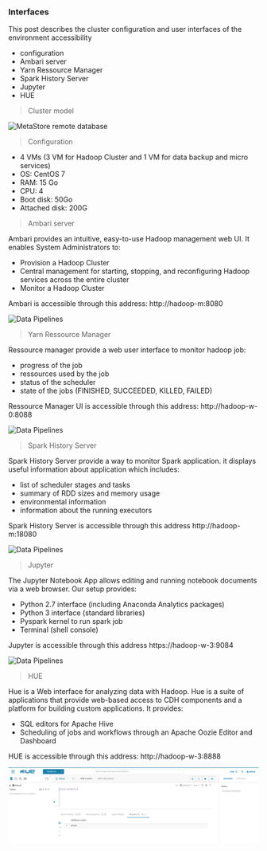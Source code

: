 ### Interfaces

This post describes the cluster configuration and user interfaces of the environment accessibility
- configuration
- Ambari server
- Yarn Ressource Manager
- Spark History Server
- Jupyter
- HUE


> Cluster model

![MetaStore remote database](https://github.com/agambov/oic-interfaces/blob/master/img/archi.png)

> Configuration
- 4 VMs (3 VM for Hadoop Cluster and 1 VM for data backup and micro services)
- OS: CentOS 7
- RAM: 15 Go
- CPU: 4
- Boot disk: 50Go
- Attached disk: 200G


> Ambari server

Ambari provides an intuitive, easy-to-use Hadoop management web UI. It enables System Administrators to:
- Provision a Hadoop Cluster
- Central management for starting, stopping, and reconfiguring Hadoop services across the entire cluster
- Monitor a Hadoop Cluster

Ambari is accessible through this address: http://hadoop-m:8080

![Data Pipelines](https://github.com/agambov/oic-interfaces/blob/master/img/ambari.png)

> Yarn Ressource Manager  

Ressource manager provide a web user interface to monitor hadoop job:
- progress of the job
- ressources used by the job
- status of the scheduler
- state of the jobs (FINISHED, SUCCEEDED, KILLED, FAILED)

Ressource Manager UI is accessible through this address: http://hadoop-w-0:8088

![Data Pipelines](https://github.com/agambov/oic-interfaces/blob/master/img/yarn2.png)

> Spark History Server  

Spark History Server provide a way to monitor Spark application. it displays useful information about application which includes:
- list of scheduler stages and tasks
- summary of RDD sizes and memory usage
- environmental information
- information about the running executors

Spark History Server is accessible through this address http://hadoop-m:18080

![Data Pipelines](https://github.com/agambov/oic-interfaces/blob/master/img/spark.png)

> Jupyter  

The Jupyter Notebook App allows editing and running notebook documents via a web browser. Our setup provides:
- Python 2.7 interface (including Anaconda Analytics packages)
- Python 3 interface (standard libraries)
- Pyspark kernel to run spark job
- Terminal (shell console)

Jupyter is accessible through this address https://hadoop-w-3:9084

![Data Pipelines](https://github.com/agambov/oic-interfaces/blob/master/img/jupyter.png)

> HUE  

Hue is a Web interface for analyzing data with Hadoop. Hue is a suite of applications that provide web-based access to CDH components and a platform for building custom applications. It provides:
- SQL editors for Apache Hive
- Scheduling of jobs and workflows through an Apache Oozie Editor and Dashboard

HUE is accessible through this address: http://hadoop-w-3:8888

![Data Pipelines](https://github.com/gamboabdoulraoufou/hdp-7-interfaces/blob/master/img/hue.png)
